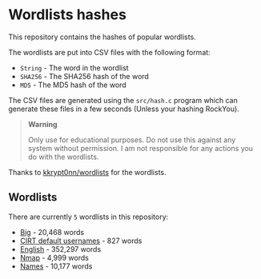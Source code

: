# Wordlists hashes

This repository contains the hashes of popular wordlists. 

The wordlists are put into CSV files with the following format:

- `String` - The word in the wordlist
- `SHA256` - The SHA256 hash of the word
- `MD5` - The MD5 hash of the word

The CSV files are generated using the `src/hash.c` program which can generate these files in a few seconds (Unless your hashing RockYou).

> **Warning** 
>
> Only use for educational purposes. Do not use this against any system without permission. I am not responsible for any actions you do with the wordlists.

Thanks to [kkrypt0nn/wordlists](https://github.com/kkrypt0nn/wordlists) for the wordlists.

## Wordlists

There are currently `5` wordlists in this repository:

- [Big](wordlists/big.txt) - 20,468 words
- [CIRT default usernames](wordlists/cirt-default-usernames.txt) - 827 words
- [English](wordlists/english.txt) - 352,297 words
- [Nmap](wordlists/nmap.lst) - 4,999 words
- [Names](wordlists/names.txt) - 10,177 words